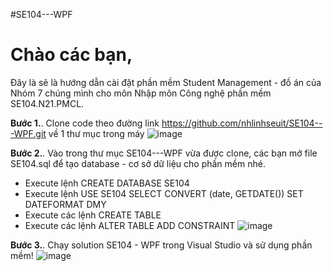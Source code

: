 #SE104---WPF

<h1>Chào các bạn,</h1>
Đây là sẽ là hướng dẫn cài đặt phần mềm Student Management - đồ án của Nhóm 7 chúng mình cho môn Nhập môn Công nghệ phần mềm SE104.N21.PMCL.


<strong>Bước 1.</strong>. Clone code theo đường link https://github.com/nhlinhseuit/SE104---WPF.git về 1 thư mục trong máy
![image](https://github.com/nhlinhseuit/SE104---WPF/assets/93470801/7ebdd47b-6e47-4abe-b9ec-fe5bd5fab7c9)


<strong>Bước 2.</strong>. Vào trong thư mục SE104---WPF vừa được clone, các bạn mở file SE104.sql để tạo database - cơ sở dữ liệu cho phần mềm nhé.
- Execute lệnh CREATE DATABASE SE104
- Execute lệnh  USE SE104
                SELECT CONVERT (date, GETDATE())
                SET DATEFORMAT DMY
- Execute các lệnh CREATE TABLE
- Execute các lệnh ALTER TABLE ADD CONSTRAINT
  ![image](https://github.com/nhlinhseuit/SE104---WPF/assets/93470801/fd4ad61c-bd52-422e-a3af-7c40c0cdcf86)


<strong>Bước 3.</strong>. Chạy solution SE104 - WPF trong Visual Studio và sử dụng phần mềm!
![image](https://github.com/nhlinhseuit/SE104---WPF/assets/93470801/23736960-5078-4066-adeb-78825f19ee0b)


